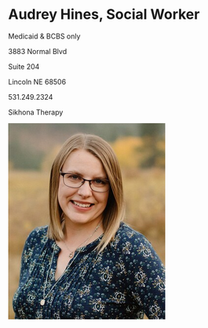 # Audrey Hines, Social Worker

Medicaid & BCBS only

3883 Normal Blvd

Suite 204

Lincoln NE 68506

531.249.2324

Sikhona Therapy

![picture](./markdown/resources/images/aHines.jpeg)

